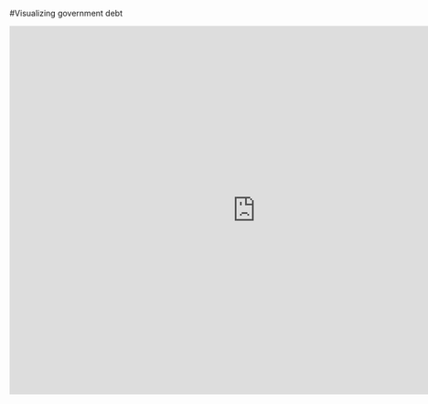 #Visualizing government debt

<iframe src="https://data.oecd.org/chart/65Je" width="860" height="645" style="border: 0" mozallowfullscreen="true" webkitallowfullscreen="true" allowfullscreen="true"><a href="https://data.oecd.org/chart/65Je" target="_blank">OECD Chart: General government debt, Total, % of GDP, Annual, 2018</a></iframe>
